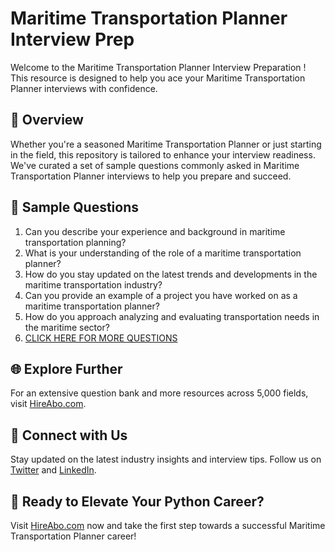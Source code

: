 # Maritime Transportation Planner Interview Prep

Welcome to the Maritime Transportation Planner Interview Preparation ! This resource is designed to help you ace your Maritime Transportation Planner interviews with confidence.

## 🚀 Overview

Whether you're a seasoned Maritime Transportation Planner or just starting in the field, this repository is tailored to enhance your interview readiness. We've curated a set of sample questions commonly asked in Maritime Transportation Planner interviews to help you prepare and succeed.

## 📝 Sample Questions

1. Can you describe your experience and background in maritime transportation planning?
2. What is your understanding of the role of a maritime transportation planner?
3. How do you stay updated on the latest trends and developments in the maritime transportation industry?
4. Can you provide an example of a project you have worked on as a maritime transportation planner?
5. How do you approach analyzing and evaluating transportation needs in the maritime sector?
6. [CLICK HERE FOR MORE QUESTIONS](https://hireabo.com/job/23_2_15/Maritime%20Transportation%20Planner)

## 🌐 Explore Further

For an extensive question bank and more resources across 5,000 fields, visit [HireAbo.com](https://www.hireabo.com).

## 📱 Connect with Us

Stay updated on the latest industry insights and interview tips. Follow us on [Twitter](https://twitter.com/hireabo) and [LinkedIn](https://www.linkedin.com/in/hire-abo-3609972a8/).

## 🚀 Ready to Elevate Your Python Career?

Visit [HireAbo.com](https://www.hireabo.com) now and take the first step towards a successful Maritime Transportation Planner career!